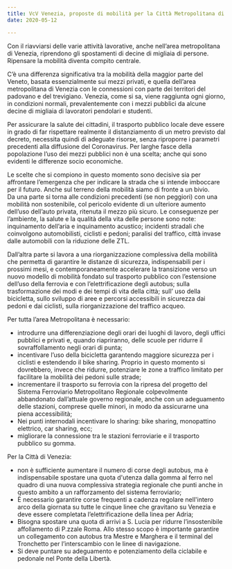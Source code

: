 ```yaml
---  
title: VcV Venezia, proposte di mobilità per la Città Metropolitana di Venezia
date: 2020-05-12

---
```


Con il riavviarsi delle varie attività lavorative, anche nell’area metropolitana di Venezia, riprendono gli spostamenti di decine di migliaia di persone. Ripensare la mobilità diventa compito centrale.  

  
C’è una differenza significativa tra la mobilità della maggior parte del Veneto, basata essenzialmente sui mezzi privati, e quella dell’area metropolitana di Venezia con le connessioni con parte dei territori del padovano e del trevigiano. Venezia, come si sa, viene raggiunta ogni giorno, in condizioni normali, prevalentemente con i mezzi pubblici da alcune decine di migliaia di lavoratori pendolari e studenti.  
  
Per assicurare la salute dei cittadini, il trasporto pubblico locale deve essere in grado di far rispettare realmente il distanziamento di un metro previsto dal decreto, necessita quindi di adeguate risorse, senza riproporre i parametri precedenti alla diffusione del Coronavirus. Per larghe fasce della popolazione l’uso dei mezzi pubblici non è una scelta; anche qui sono evidenti le differenze socio economiche.  
  
Le scelte che si compiono in questo momento sono decisive sia per affrontare l’emergenza che per indicare la strada che si intende imboccare per il futuro. Anche sul terreno della mobilità siamo di fronte a un bivio.  
Da una parte si torna alle condizioni precedenti (se non peggiori) con una mobilità non sostenibile, col pericolo evidente di un ulteriore aumento dell’uso dell’auto privata, ritenuta il mezzo più sicuro. Le conseguenze per l’ambiente, la salute e la qualità della vita delle persone sono note: inquinamento dell’aria e inquinamento acustico; incidenti stradali che coinvolgono automobilisti, ciclisti e pedoni; paralisi del traffico, città invase dalle automobili con la riduzione delle ZTL.  
  
Dall’altra parte si lavora a una riorganizzazione complessiva della mobilità che permetta di garantire le distanze di sicurezza, indispensabili per i prossimi mesi, e contemporaneamente accelerare la transizione verso un nuovo modello di mobilità fondato sul trasporto pubblico con l’estensione dell’uso della ferrovia e con l’elettrificazione degli autobus; sulla trasformazione dei modi e dei tempi di vita della città; sull’ uso della bicicletta, sullo sviluppo di aree e percorsi accessibili in sicurezza dai pedoni e dai ciclisti, sulla riorganizzazione del traffico acqueo.  
  
Per tutta l’area Metropolitana è necessario:  
- introdurre una differenziazione degli orari dei luoghi di lavoro, degli uffici pubblici e privati e, quando riapriranno, delle scuole per ridurre il sovraffollamento negli orari di punta;  
- incentivare l’uso della bicicletta garantendo maggiore sicurezza per i ciclisti e estendendo il bike sharing. Proprio in questo momento si dovrebbero, invece che ridurre, potenziare le zone a traffico limitato per facilitare la mobilità dei pedoni sulle strade;  
- incrementare il trasporto su ferrovia con la ripresa del progetto del Sistema Ferroviario Metropolitano Regionale colpevolmente abbandonato dall’attuale governo regionale, anche con un adeguamento delle stazioni, comprese quelle minori, in modo da assicurarne una piena accessibilità;  
- Nei punti internodali incentivare lo sharing: bike sharing, monopattino elettrico, car sharing, ecc;  
- migliorare la connessione tra le stazioni ferroviarie e il trasporto pubblico su gomma.  
  
Per la Città di Venezia:  
- non è sufficiente aumentare il numero di corse degli autobus, ma è indispensabile spostare una quota d'utenza dalla gomma al ferro nel quadro di una nuova complessiva strategia regionale che punti anche in questo ambito a un rafforzamento del sistema ferroviario;  
- È necessario garantire corse frequenti a cadenza regolare nell'intero arco della giornata su tutte le cinque linee che gravitano su Venezia e deve essere completata l’elettrificazione della linea per Adria;  
- Bisogna spostare una quota di arrivi a S. Lucia per ridurre l’insostenibile affollamento di P.zzale Roma. Allo stesso scopo è importante garantire un collegamento con autobus tra Mestre e Marghera e il terminal del Tronchetto per l’interscambio con le linee di navigazione.  
- Si deve puntare su adeguamento e potenziamento della ciclabile e pedonale nel Ponte della Libertà.